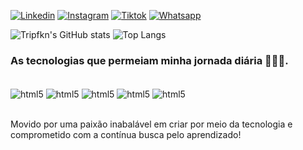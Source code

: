 <!-- 
[![Blog](https://img.shields.io/website-up-down-green-red/http/monip.org.svg)](https://sujeitoprogramador.com) -->
[![Linkedin](https://img.shields.io/badge/LinkedIn-0077B5?style=for-the-badge&logo=linkedin&logoColor=white)](https://www.linkedin.com/in/paulfrankc/)
[![Instagram](https://img.shields.io/badge/Instagram-E4405F?style=for-the-badge&logo=instagram&logoColor=white)](https://www.instagram.com/paul_f.k.n/)
[![Tiktok](https://img.shields.io/badge/TikTok-000000?style=for-the-badge&logo=tiktok&logoColor=white)](https://www.tiktok.com/@tripfknedits/)
[![Whatsapp](https://img.shields.io/badge/WhatsApp-25D366?style=for-the-badge&logo=whatsapp&logoColor=white)](https://wa.me/5511992769604)


![Tripfkn's GitHub stats](https://github-readme-stats.vercel.app/api?username=tripfkn&show_icons=true&theme=tokyonight)
![Top Langs](https://github-readme-stats.vercel.app/api/top-langs/?username=tripfkn&hide_progress=true)


### As tecnologias que permeiam minha jornada diária 👨🏾‍💻.
<div style="display:inline_block"><br>
<img align="center" alt="html5" src="https://img.shields.io/badge/HTML5-E34F26?style=for-the-badge&logo=html5&logoColor=white">
<img align="center" alt="html5" src="https://img.shields.io/badge/CSS-239120?&style=for-the-badge&logo=css3&logoColor=whitee">
<img align="center" alt="html5" src="https://img.shields.io/badge/JavaScript-F7DF1E?style=for-the-badge&logo=javascript&logoColor=black">
<img align="center" alt="html5" src="https://img.shields.io/badge/SQLite-07405E?style=for-the-badge&logo=sqlite&logoColor=white">
<img align="center" alt="html5" src="https://img.shields.io/badge/C-00599C?style=for-the-badge&logo=c&logoColor=white">
</div><br/>


Movido por uma paixão inabalável em criar por meio da tecnologia e comprometido com a contínua busca pelo aprendizado!



